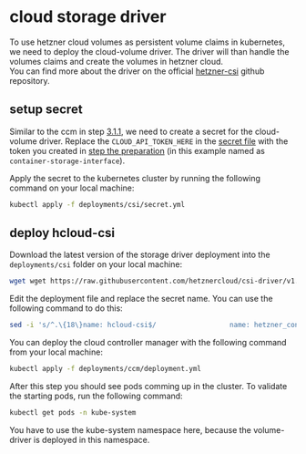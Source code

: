 # cloud storage driver
To use hetzner cloud volumes as persistent volume claims in kubernetes, we need to deploy the cloud-volume driver. The driver will than handle the volumes claims and create the volumes in hetzner cloud.  
You can find more about the driver on the official [hetzner-csi](https://github.com/hetznercloud/csi-driver) github repository. 

## setup secret
Similar to the ccm in step [3.1.1](#311-setup-secret), we need to create a secret for the cloud-volume driver. Replace the `CLOUD_API_TOKEN_HERE` in the [secret file](https://github.com/simonostendorf/k3s-hetzner/blob/main/deployments/csi/secret.yml) with the token you created in [step the preparation](../../prerequisites/hetzner/#create-api-tokens) (in this example named as `container-storage-interface`).

Apply the secret to the kubernetes cluster by running the following command on your local machine:
```bash
kubectl apply -f deployments/csi/secret.yml
```

## deploy hcloud-csi
Download the latest version of the storage driver deployment into the `deployments/csi` folder on your local machine:
```bash
wget wget https://raw.githubusercontent.com/hetznercloud/csi-driver/v1.6.0/deploy/kubernetes/hcloud-csi.yml -O deployments/csi/deployment.yml
```

Edit the deployment file and replace the secret name. You can use the following command to do this:
```bash
sed -i 's/^.\{18\}name: hcloud-csi$/                  name: hetzner_container_storage_interface/' deployments/csi/deployment.yml
```

You can deploy the cloud controller manager with the following command from your local machine:
```bash
kubectl apply -f deployments/ccm/deployment.yml
```

After this step you should see pods comming up in the cluster. To validate the starting pods, run the following command:
```bash
kubectl get pods -n kube-system
```
You have to use the kube-system namespace here, because the volume-driver is deployed in this namespace.